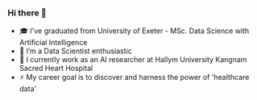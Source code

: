 ### Hi there 👋

- 🎓 I've graduated from University of Exeter - MSc. Data Science with Artificial Intelligence 
- 🌱 I’m a Data Scientist enthusiastic
- 🔭 I currently work as an AI researcher at Hallym University Kangnam Sacred Heart Hospital
- ⚡ My career goal is to discover and harness the power of 'healthcare data' 
<!--
**naraekim12/naraekim12** is a ✨ _special_ ✨ repository because its `README.md` (this file) appears on your GitHub profile.

Here are some ideas to get you started:

- 🔭 I’m currently working on ...
- 🌱 I’m currently learning ...
- 👯 I’m looking to collaborate on ...
- 🤔 I’m looking for help with ...
- 💬 Ask me about ...
- 📫 How to reach me: ...
- 😄 Pronouns: ...
- ⚡ Fun fact: ...
-->
